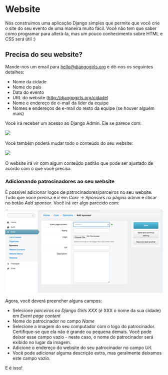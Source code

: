 # Website

Nós construímos uma aplicação Django simples que permite que você crie o site do seu evento de uma maneira muito fácil. Você não tem que saber como programar para alterá-la, mas um pouco conhecimento sobre HTML e CSS será útil :)

## Precisa do seu website?

Mande-nos um email para [hello@djangogirls.org](mailto:hello@djangogirls.org) e dê-nos os seguintes detalhes:

- Nome da cidade
- Nome do país
- Data do evento
- URL do website (http://djangogirls.org/cidade)
- Nome e endereço de e-mail da líder da equipe
- Nomes e endereços de e-mail do resto da equipe (se houver alguém mais)

Você irá receber um acesso ao Django Admin. Ele se parece com:

![](../../website/images/1.png)

Você também poderá mudar todo o conteúdo do seu website:

![](../../website/images/2.png)

O website irá vir com algum conteúdo padrão que pode ser ajustado de acordo com o que você precisa.

### Adicionando patrocinadores ao seu website

É possível adicionar logos de patrocinadores/parceiros no seu website. Tudo que você precisa é ir em _Core_ -> _Sponsors_ na página admin e clicar no botão  _Add sponsor_. Você irá ver algo parecido com:

![](images/3.png)

Agora, você deverá preencher alguns campos:

* Selecione _parceiros no Django Girls XXX_ (_é_ XXX o nome da sua cidade) em _Event page content_
* Nome do patrocinador no campo _Name_
* Selecione a imagem do seu computador com o logo do patrocinador. Certifique-se que ela não é grande ou pequena demais. Você pode deixar esse campo vazio - neste caso, o nome do patrocinador será exibido no lugar da imagem.
* Adicione o endereço do website do seu patrocinador no campo _Url_.
* Você pode adicionar alguma descrição extra, mas geralmente deixamos este campo vazio.

E é isso!
